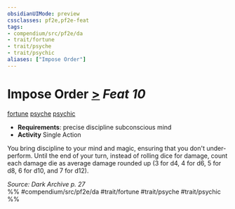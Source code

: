 ```yaml
---
obsidianUIMode: preview
cssclasses: pf2e,pf2e-feat
tags:
- compendium/src/pf2e/da
- trait/fortune
- trait/psyche
- trait/psychic
aliases: ["Impose Order"]
---
```

# Impose Order  [>](rules/core-rulebook/chapter-9-playing-the-game.md#Actions "Single Action") *Feat 10*  
[fortune](rules/traits/fortune.md "Fortune Effect Trait")  [psyche](rules/traits/psyche-da.md "Psyche Action & Ability Trait")  [psychic](rules/traits/psychic-da.md "Psychic Class Trait")  

- **Requirements**: precise discipline subconscious mind
- **Activity** Single Action

You bring discipline to your mind and magic, ensuring that you don't under-perform. Until the end of your turn, instead of rolling dice for damage, count each damage die as average damage rounded up (3 for d4, 4 for d6, 5 for d8, 6 for d10, and 7 for d12).

*Source: Dark Archive p. 27*  
%% #compendium/src/pf2e/da #trait/fortune #trait/psyche #trait/psychic %%